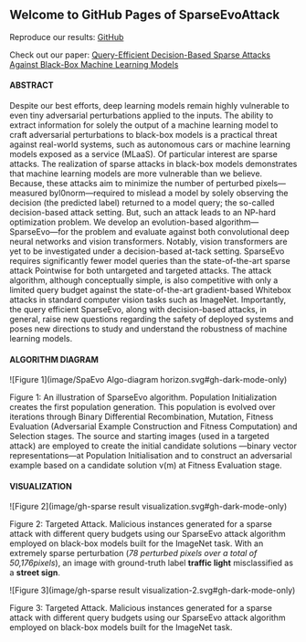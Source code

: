 ## Welcome to GitHub Pages of SparseEvoAttack

Reproduce our results: [GitHub](https://github.com/SparseEvoAttack/SparseEvoAttack.github.io) 

Check out our paper: [Query-Efficient Decision-Based Sparse Attacks Against Black-Box Machine Learning Models](https://openreview.net/forum?id=73MEhZ0anV&fbclid=IwAR1oUjY45OGlmg0HSC9VbyZlrPifkoPSPOo5mhpCdRGUXH-7QaQ1ALV0Y7o)

#### ABSTRACT

Despite our best efforts, deep learning models remain highly vulnerable to even tiny adversarial perturbations applied to the inputs. The ability to extract information for solely the output of a machine learning model to craft adversarial perturbations to black-box models is a practical threat against real-world systems, such as autonomous cars or machine learning models exposed as a service (MLaaS). Of particular interest are sparse attacks. The realization of sparse attacks in black-box models demonstrates that machine learning models are more vulnerable than we believe.  Because, these attacks aim to minimize the number of perturbed pixels—measured byl0norm—required to mislead a model by solely observing the decision (the predicted label) returned to a model query; the so-called decision-based attack setting.  But, such an attack leads to an NP-hard optimization problem. We develop an evolution-based algorithm—SparseEvo—for the problem and evaluate against both convolutional deep neural networks and vision transformers. Notably, vision transformers are yet to be investigated under a decision-based at-tack setting. SparseEvo requires significantly fewer model queries than the state-of-the-art sparse attack Pointwise for both untargeted and targeted attacks.  The attack algorithm, although conceptually simple, is also competitive with only a limited query budget against the state-of-the-art gradient-based Whitebox attacks in standard computer vision tasks such as ImageNet. Importantly, the query efficient SparseEvo, along with decision-based attacks, in general, raise new questions regarding the safety of deployed systems and poses new directions to study and understand the robustness of machine learning models.

#### ALGORITHM DIAGRAM
![Figure 1](image/SpaEvo Algo-diagram horizon.svg#gh-dark-mode-only)

Figure 1: An illustration of SparseEvo algorithm. Population Initialization creates the first population generation. This population is evolved over iterations through Binary Differential Recombination, Mutation, Fitness Evaluation (Adversarial Example Construction and Fitness Computation) and Selection stages. The source and starting images (used in a targeted attack) are employed to create the initial candidate solutions —binary vector representations—at Population Initialisation and to construct an adversarial example based on a candidate solution v(m) at Fitness Evaluation stage.

#### VISUALIZATION

![Figure 2](image/gh-sparse result visualization.svg#gh-dark-mode-only)

Figure  2:   Targeted  Attack. Malicious instances generated for a  sparse attack with different query budgets using our SparseEvo attack algorithm employed on black-box models built for the ImageNet task. With an extremely sparse perturbation (_78 perturbed pixels over a total of 50,176pixels_), an image with ground-truth label **traffic light** misclassified as a **street sign**.

![Figure 3](image/gh-sparse result visualization-2.svg#gh-dark-mode-only)

Figure 3: Targeted Attack. Malicious instances generated for a sparse attack with different query budgets using our SparseEvo attack algorithm employed on black-box models built for the ImageNet task.
